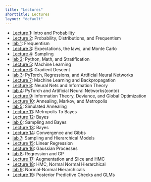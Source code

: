 ```yaml
---
title: "Lectures"
shorttitle: Lectures
layout: "default"
---
```


- [Lecture 1](lecture1.html): Intro and Probability
- [Lecture 2](lecture2.html): Probability, Distributions, and Frequentism
- [lab 1](lab1.html): Frequentism
- [Lecture 3](lecture3.html): Expectations, the laws, and Monte Carlo
- [Lecture 4](lecture4.html): Sampling
- [lab 2](lab2.html): Python, Math, and Stratification
- [Lecture 5](lecture5.html): Machine Learning
- [Lecture 6](lecture6.html): Gradient Descent
- [lab 3](lab3.html): PyTorch, Regressions, and Artificial Neural Networks
- [Lecture 7](lecture7.html): Machine Learning and Backpropagation
- [Lecture 8](lecture8.html): Neural Nets and Information Theory
- [lab 4](lab4.html): PyTorch and Artificial Neural Networks(contd)
- [Lecture 9](lecture9.html): Information Theory, Deviance, and Global Optimization
- [Lecture 10](lecture10.html): Annealing, Markov, and Metropolis
- [lab 5](lab5.html): Simulated Annealing
- [Lecture 11](lecture11.html): Metropolis To Bayes
- [Lecture 12](lecture12.html): Bayes
- [lab 6](lab6.html): Sampling and Bayes
- [Lecture 13](lecture13.html): Bayes
- [Lecture 14](lecture14.html): Convergence and Gibbs
- [lab 7](lab7.html): Sampling and Hierarchical Models
- [Lecture 15](lecture15.html): Linear Regression
- [Lecture 16](lecture16.html): Gaussian Processes
- [lab 8](lab8.html): Regression and GP
- [Lecture 17](lecture17.html): Augmentation and Slice and HMC
- [Lecture 18](lecture18.html): HMC, Normal Normal Hierarchical
- [lab 9](lab9.html): Normal-Normal Hierarchicals
- [Lecture 19](lecture19.html): Posterior Predictive Checks and GLMs
